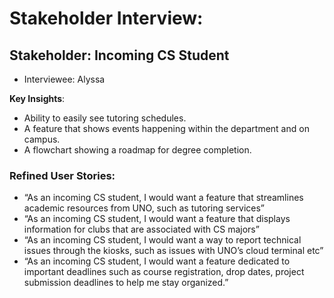 # Stakeholder Interview: 
 


## Stakeholder: **Incoming CS Student**
- Interviewee: Alyssa
 

**Key Insights**: 
- Ability to easily see tutoring  schedules.
- A feature that shows events happening within the department and on campus.
- A flowchart showing a roadmap for degree completion.

### Refined User Stories:

- “As an incoming CS student, I would want a feature that streamlines academic resources from UNO, such as tutoring services”
- “As an incoming CS student, I would want a feature that displays information for clubs that are associated with CS majors”
- “As an incoming CS student, I would want a way to report technical issues through the kiosks, such as issues with UNO’s cloud terminal etc”
- “As an incoming CS student, I would want a feature dedicated to important deadlines such as course registration, drop dates, project submission deadlines to help me stay organized.”


